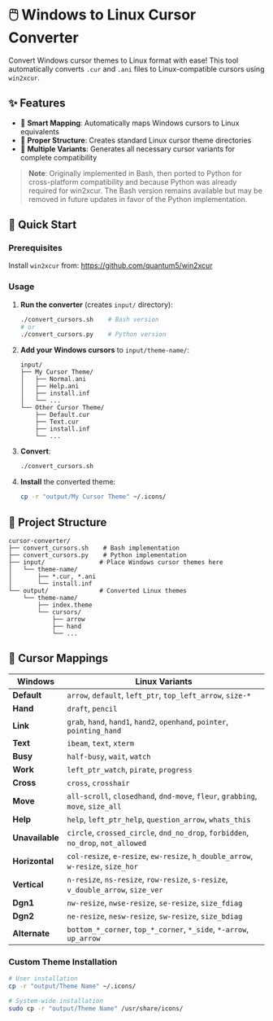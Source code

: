 # 🖱️ Windows to Linux Cursor Converter

Convert Windows cursor themes to Linux format with ease! This tool automatically converts `.cur` and `.ani` files to Linux-compatible cursors using `win2xcur`.

## ✨ Features

- 🎯 **Smart Mapping**: Automatically maps Windows cursors to Linux equivalents
- 📁 **Proper Structure**: Creates standard Linux cursor theme directories
- 🎨 **Multiple Variants**: Generates all necessary cursor variants for complete compatibility

> **Note**: Originally implemented in Bash, then ported to Python for cross-platform compatibility and because Python was already required for win2xcur. The Bash version remains available but may be removed in future updates in favor of the Python implementation.

## 🚀 Quick Start

### Prerequisites

Install `win2xcur` from: https://github.com/quantum5/win2xcur

### Usage

1. **Run the converter** (creates `input/` directory):
   ```bash
   ./convert_cursors.sh    # Bash version
   # or
   ./convert_cursors.py    # Python version
   ```

2. **Add your Windows cursors** to `input/theme-name/`:
   ```
   input/
   ├── My Cursor Theme/
   │   ├── Normal.ani
   │   ├── Help.ani
   │   ├── install.inf
   │   └── ...
   └── Other Cursor Theme/
       ├── Default.cur
       ├── Text.cur
       ├── install.inf
       └── ...
   ```

3. **Convert**:
   ```bash
   ./convert_cursors.sh
   ```

4. **Install** the converted theme:
   ```bash
   cp -r "output/My Cursor Theme" ~/.icons/
   ```

## 📂 Project Structure

```
cursor-converter/
├── convert_cursors.sh    # Bash implementation
├── convert_cursors.py    # Python implementation  
├── input/               # Place Windows cursor themes here
│   └── theme-name/
│       ├── *.cur, *.ani
│       └── install.inf
└── output/              # Converted Linux themes
    └── theme-name/
        ├── index.theme
        └── cursors/
            ├── arrow
            ├── hand
            └── ...
```

## 🎯 Cursor Mappings

| Windows | Linux Variants |
|---------|---------------|
| **Default** | `arrow`, `default`, `left_ptr`, `top_left_arrow`, `size-*` |
| **Hand** | `draft`, `pencil` |
| **Link** | `grab`, `hand`, `hand1`, `hand2`, `openhand`, `pointer`, `pointing_hand` |
| **Text** | `ibeam`, `text`, `xterm` |
| **Busy** | `half-busy`, `wait`, `watch` |
| **Work** | `left_ptr_watch`, `pirate`, `progress` |
| **Cross** | `cross`, `crosshair` |
| **Move** | `all-scroll`, `closedhand`, `dnd-move`, `fleur`, `grabbing`, `move`, `size_all` |
| **Help** | `help`, `left_ptr_help`, `question_arrow`, `whats_this` |
| **Unavailable** | `circle`, `crossed_circle`, `dnd_no_drop`, `forbidden`, `no_drop`, `not_allowed` |
| **Horizontal** | `col-resize`, `e-resize`, `ew-resize`, `h_double_arrow`, `w-resize`, `size_hor` |
| **Vertical** | `n-resize`, `ns-resize`, `row-resize`, `s-resize`, `v_double_arrow`, `size_ver` |
| **Dgn1** | `nw-resize`, `nwse-resize`, `se-resize`, `size_fdiag` |
| **Dgn2** | `ne-resize`, `nesw-resize`, `sw-resize`, `size_bdiag` |
| **Alternate** | `bottom_*_corner`, `top_*_corner`, `*_side`, `*-arrow`, `up_arrow` |

### Custom Theme Installation
```bash
# User installation
cp -r "output/Theme Name" ~/.icons/

# System-wide installation  
sudo cp -r "output/Theme Name" /usr/share/icons/
```
